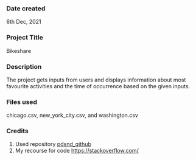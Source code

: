 ### Date created
6th Dec, 2021

### Project Title
Bikeshare

### Description
The project gets inputs from users and displays information about 
most favourite activities and the time of occurrence based on the given inputs.

### Files used
chicago.csv, new_york_city.csv, and washington.csv

### Credits
1.	Used repository [pdsnd_github](https://github.com/udacity/pdsnd_github)
2.	My recourse for code <https://stackoverflow.com/>
